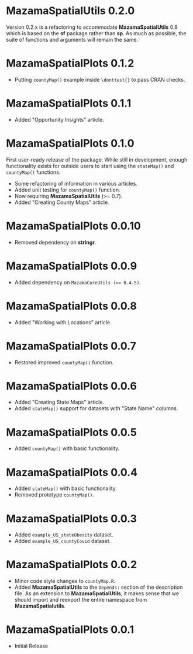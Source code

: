 # MazamaSpatialUtils 0.2.0

Version 0.2.x is a refactoring to accommodate **MazamaSpatialUtils** 0.8 which
is based on the **sf** package rather than **sp**. As much as
possible, the suite of functions and arguments will remain the same.

# MazamaSpatialPlots 0.1.2

* Putting `countyMap()` example inside `\donttest{}` to pass CRAN checks.

# MazamaSpatialPlots 0.1.1

* Added "Opportunity Insights" article.

# MazamaSpatialPlots 0.1.0

First user-ready release of the package. While still in development, enough 
functionality exists for outside users to start using the `stateMap()` and
`countyMap()` functions.

* Some refactoring of information in various articles.
* Added unit testing for `countyMap()` function.
* Now requiring **MazamaSpatialUtils** (>= 0.7).
* Added "Creating County Maps" article.

# MazamaSpatialPlots 0.0.10

* Removed dependency on **stringr**.

# MazamaSpatialPlots 0.0.9

* Added dependency on `MazamaCoreUtils (>= 0.4.5)`.

# MazamaSpatialPlots 0.0.8

* Added "Working with Locations" article.

# MazamaSpatialPlots 0.0.7

* Restored improved `countyMap()` function.

# MazamaSpatialPlots 0.0.6

* Added "Creating State Maps" article.
* Added `stateMap()` support for datasets with "State Name" columns.

# MazamaSpatialPlots 0.0.5

* Added `countyMap()` with basic functionality.

# MazamaSpatialPlots 0.0.4

* Added `stateMap()` with basic functionality.
* Removed prototype `countyMap()`.

# MazamaSpatialPlots 0.0.3

* Added `example_US_stateObesity` dataset.
* Added `example_US_countyCovid` dataset.

# MazamaSpatialPlots 0.0.2

* Minor code style changes to `countyMap.R`.
* Added **MazamaSpatialUtils** to the `Depends:` section of the description file.
As an extension to **MazamaSpatialUtils**, it makes sense that we should import
and reexport the entire namespace from **MazamaSpatialutils**.

# MazamaSpatialPlots 0.0.1

* Initial Release

